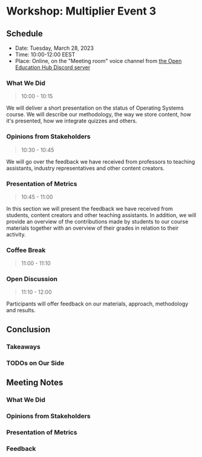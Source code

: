 # Workshop: Multiplier Event 3

## Schedule

- Date: Tuesday, March 28, 2023
- Time: 10:00-12:00 EEST
- Place: Online, on the "Meeting room" voice channel from [the Open Education Hub Discord server](https://bit.ly/OpenEduHub)

### What We Did

> 10:00 - 10:15

We will deliver a short presentation on the status of Operating Systems course.
We will describe our methodology, the way we store content, how it's presented, how we integrate quizzes and others.

### Opinions from Stakeholders

> 10:30 - 10:45

We will go over the feedback we have received from professors to teaching assistants, industry representatives and other content creators.

### Presentation of Metrics

> 10:45 - 11:00

In this section we will present the feedback we have received from students, content creators and other teaching assistants.
In addition, we will provide an overview of the contributions made by students to our course materials together with an overview of their grades in relation to their activity.

### Coffee Break

> 11:00 - 11:10

### Open Discussion

> 11:10 - 12:00

Participants will offer feedback on our materials, approach, methodology and results.

## Conclusion

### Takeaways

### TODOs on Our Side

## Meeting Notes

### What We Did

### Opinions from Stakeholders

### Presentation of Metrics

### Feedback
